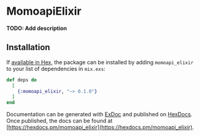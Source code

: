 # MomoapiElixir

**TODO: Add description**

## Installation

If [available in Hex](https://hex.pm/docs/publish), the package can be installed
by adding `momoapi_elixir` to your list of dependencies in `mix.exs`:

```elixir
def deps do
  [
    {:momoapi_elixir, "~> 0.1.0"}
  ]
end
```

Documentation can be generated with [ExDoc](https://github.com/elixir-lang/ex_doc)
and published on [HexDocs](https://hexdocs.pm). Once published, the docs can
be found at [https://hexdocs.pm/momoapi_elixir](https://hexdocs.pm/momoapi_elixir).

